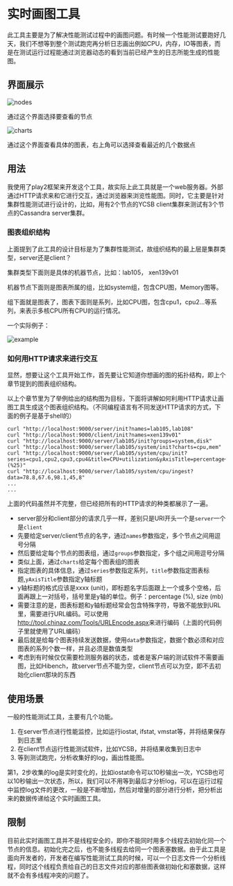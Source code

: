 # 实时画图工具
此工具主要是为了解决性能测试过程中的画图问题。有时候一个性能测试要跑好几天，我们不想等到整个测试跑完再分析日志画出例如CPU，内存，IO等图表，而是在测试运行过程能通过浏览器动态的看到当前已经产生的日志所能生成的性能图。
## 界面展示
![nodes](http://v1.freep.cn/3tb_1401241152213knh512293.png)

通过这个界面选择要查看的节点

![charts](http://v2.freep.cn/3tb_140124115222dkwb512293.png)

通过这个界面查看具体的图表，右上角可以选择查看最近的几个数据点
## 用法
我使用了play2框架来开发这个工具，故实际上此工具就是一个web服务器。外部通过HTTP请求来和它进行交互，通过浏览器来浏览性能图。同时，它主要是针对集群性能测试进行设计的，比如，用有2个节点的YCSB client集群来测试有3个节点的Cassandra server集群。
### 图表组织结构
上面提到了此工具的设计目标是为了集群性能测试，故组织结构的最上层是集群类型，server还是client？

集群类型下面则是具体的机器节点，比如：lab105， xen139v01

机器节点下面则是图表所属的组，比如system组，包含CPU图，Memory图等。

组下面就是图表了，图表下面则是系列，比如CPU图，包含cpu1，cpu2...等系列，来表示多核CPU所有CPU的运行情况。

一个实际例子：

![example](http://v2.freep.cn/3tb_140124115221tbin512293.png)
### 如何用HTTP请求来进行交互
显然，想要让这个工具开始工作，首先要让它知道你想画的图的拓扑结构，即上个章节提到的图表组织结构。

以上个章节里为了举例给出的结构图为目标，下面将讲解如何利用HTTP请求让画图工具生成这个图表组织结构。（不同编程语言有不同发送HTTP请求的方式，下面的例子是基于shell的）

    curl "http://localhost:9000/server/init?names=lab105,lab108"
    curl "http://localhost:9000/client/init?names=xen139v01"
    curl "http://localhost:9000/server/lab105/init?groups=system,disk"
    curl "http://localhost:9000/server/lab105/system/init?charts=cpu,mem"
    curl "http://localhost:9000/server/lab105/system/cpu/init?series=cpu1,cpu2,cpu3,cpu4&title=CPU+utilization&yAxisTitle=percentage+(%25)"
    curl "http://localhost:9000/server/lab105/system/cpu/ingest?data=78.8,67.6,98.1,45,8"
    ...
    ...
上面的代码虽然并不完整，但已经把所有的HTTP请求的种类都展示了一遍。

* server部分和client部分的请求几乎一样，差别只是URI开头一个是`server`一个是`client`
* 先要给定server/client节点的名字，通过`names`参数指定，多个节点之间用逗号分隔
* 然后要给定每个节点的图表组，通过`groups`参数指定，多个组之间用逗号分隔
* 类似上面，通过`charts`给定每个图表组的图表
* 指定图表的具体信息，通过`series`参数指定系列，`title`参数指定图表标题,`yAxisTitle`参数指定y轴标题
* y轴标题的格式应该是xxxx (unit)，即标题名字后面跟上一个或多个空格，后面再跟上一对括号，括号里是y轴的单位。例子：percentage (%), size (mb)
* 需要注意的是，图表标题和y轴标题经常会包含特殊字符，导致不能放到URL里，需要进行URL编码。可以使用<http://tool.chinaz.com/Tools/URLEncode.aspx>来进行编码（上面的代码例子里就使用了URL编码）
* 最后就是给每个图表持续发送数据，使用`data`参数指定，数据个数必须和对应图表的系列个数一样，并且必须是数值类型
* 考虑到有时候仅仅需要检测服务器的状态，或者是客户端的测试软件不需要画图，比如Hibench，故server节点不能为空，client节点可以为空，即不去初始化client那块的东西
## 使用场景
一般的性能测试工具，主要有几个功能。

1. 在server节点进行性能监控，比如运行iostat, ifstat, vmstat等，并将结果保存到日志里
2. 在client节点运行性能测试软件，比如YCSB，并将结果收集到日志中
3. 等到测试跑完，分析收集好的log，画出性能图。

第1，2步收集的log是实时变化的，比如iostat命令可以10秒输出一次，YCSB也可以10秒输出一次状态，所以，我们可以不用等到最后才分析log，可以在运行过程中监控log文件的更改，一般是不断增加，然后对增量的部分进行分析，把分析出来的数据传递给这个实时画图工具。
## 限制
目前此实时画图工具并不是线程安全的，即你不能同时用多个线程去初始化同一个节点的信息。初始化完之后，也不能多线程去给同一个图表塞数据。由于此工具是面向开发者的，开发者在编写性能测试工具的时候，可以一个日志文件一个分析线程，同时这个线程负责给自己的日志文件对应的那些图表做初始化和塞数据，这样就不会有多线程冲突的问题了。